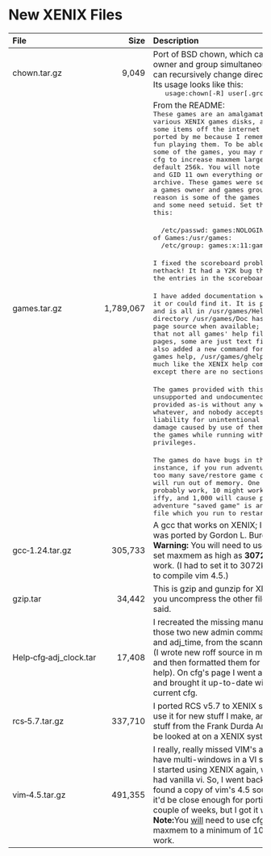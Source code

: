 # New XENIX Files
| File            |        Size | Description        |
|:----------------|------------:|:-------------------|
| chown.tar.gz | 9,049 | Port of BSD chown, which can change owner and group simultaneously, and can recursively change directory trees.  Its usage looks like this:<br/><tt><nobr>&nbsp;&nbsp;&nbsp;usage:chown[-R] user[.group] file ...</nobr></tt> |
| games.tar.gz | 1,789,067 | From the README:<br/><tt>These games are an amalgamation of various XENIX games disks, as well as some items off the internet that were ported by me because I remember having fun playing them.  To be able to play some of the games, you may need to use cfg to increase maxmem larger than the default 256k. You will note that UID 11 and GID 11 own everything on this archive. These games were setup to have a games owner and games group.  The reason is some of the games need setgid and some need setuid. Set them up like this:</tt><br/><br/><tt>&nbsp;&nbsp;/etc/passwd:&nbsp;games:NOLOGIN:11:11:Owner of Games:/usr/games:</tt><br/><nobr><tt>&nbsp;&nbsp;/etc/group:&nbsp;games:<nobr>x:11:games</nobr></nobr></tt><br/><br/><tt>I fixed the scoreboard problem with nethack!  It had a Y2K bug that corrupted the entries in the scoreboard.</tt><br/><br/><tt>I have added documentation where I had it or could find it.  It is pre-formatted and is all in /usr/games/Help.  The directory /usr/games/Doc has the man page source when available; you'll note that not all games' help files are man pages, some are just text files.  I have also added a new command for getting games help, /usr/games/ghelp.  It works much like the XENIX help command does, except there are no sections.</tt><br/><br/><tt>The games provided with this file are unsupported and undocumented.  They are provided as-is without any warranty whatever, and nobody accepts any liability for unintentional or malicious damage caused by use of them.  Do not use the games while running with root privileges.</tt><br/><br/><tt>The games do have bugs in them. For instance, if you run adventure through too many save/restore game cycles, you will run out of memory.  One will probably work, 10 might work, 20 is iffy, and 1,000 will cause problems. (An adventure "saved game" is an executable file which you run to restart the game.)</tt> |
| gcc&#8209;1.24.tar.gz | 305,733 | A gcc that works on XENIX; I believe this was ported by Gordon L. Burditt.<br/><b>Warning:&nbsp;</b>You will need to use cfg and set maxmem as high as <b>3072k</b>for it to work. (I had to set it to 3072k to be able to compile vim 4.5.) |
| gzip.tar | 34,442 | This is gzip and gunzip for XENIX.  Lets you uncompress the other files.  'nuff said. |
| Help&#8209;cfg&#8209;adj_clock.tar | 17,408 | I recreated the missing manual pages for those two new admin commands, cfg and adj_time, from the scanned versions (I wrote new roff source in man format and then formatted them for use by help).  On cfg's page I went a little further and brought it up-to-date with the current cfg. |
| rcs&#8209;5.7.tar.gz | 337,710 | I ported RCS v5.7 to XENIX so that I can use it for new stuff I make, and so all the stuff from the Frank Durda Archives can be looked at on a XENIX system. |
| vim&#8209;4.5.tar.gz | 491,355 | I really, really missed VIM's ability to have multi-windows in a VI session when I started using XENIX again, which only had vanilla vi. So, I went back a ways and found a copy of vim's 4.5 source hoping it'd be close enough for porting.  It took a couple of weeks, but I got it working!!!<br/><b>Note:</b>You <u>will</u> need to use cfg to set maxmem to a minimum of 1024k for it to work. |
